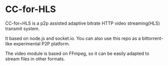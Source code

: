 # CC-for-HLS
CC-for~HLS is a p2p assisted adaptive bitrate HTTP video streaming(HLS) transmit system.

It based on node.js and socket.io.
You can also use this repo as a bittorrent-like experimental P2P platform.

The video module is based on FFmpeg, so it can be easily adapted to stream files in other formats.
